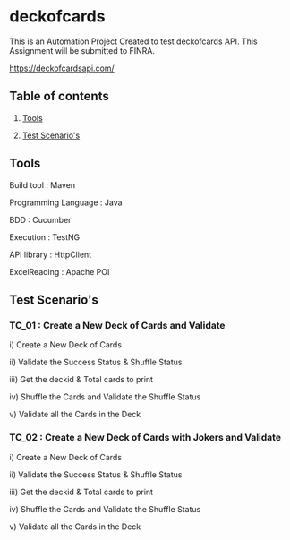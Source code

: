 # deckofcards

This is an Automation Project Created to test deckofcards API. This Assignment will be submitted to FINRA.

  https://deckofcardsapi.com/

## Table of contents

1. [Tools](#1)

2. [Test Scenario's](#2)


## <a name="1"></a>Tools

Build tool :            Maven

Programming Language :  Java

BDD                  :  Cucumber

Execution            :  TestNG

API library          :  HttpClient

ExcelReading         :  Apache POI



## <a name="2"></a> Test Scenario's

### <a name="2-1"></a>TC_01 : Create a New Deck of Cards and Validate

i) Create a New Deck of Cards

ii) Validate the Success Status & Shuffle Status

iii) Get the deckid & Total cards to print

iv) Shuffle the Cards and Validate the Shuffle Status

v) Validate all the Cards in the Deck

### <a name="2-2"></a>TC_02 : Create a New Deck of Cards with Jokers and Validate

i) Create a New Deck of Cards

ii) Validate the Success Status & Shuffle Status

iii) Get the deckid & Total cards to print

iv) Shuffle the Cards and Validate the Shuffle Status

v) Validate all the Cards in the Deck




  

